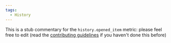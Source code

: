 ```yaml
---
tags:
  - History
---
```


This is a stub commentary for the `history.opened_item` metric: please feel free to edit (read the
[contributing guidelines](https://github.com/mozilla/glean-annotations/blob/main/CONTRIBUTING.md)
if you haven't done this before)
